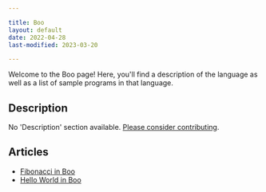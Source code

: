 ```yaml
---

title: Boo
layout: default
date: 2022-04-28
last-modified: 2023-03-20

---
```


Welcome to the Boo page! Here, you'll find a description of the language as well as a list of sample programs in that language.

## Description

No 'Description' section available. [Please consider contributing](https://github.com/TheRenegadeCoder/sample-programs-website).

## Articles

- [Fibonacci in Boo](https://sampleprograms.io/projects/fibonacci/boo)
- [Hello World in Boo](https://sampleprograms.io/projects/hello-world/boo)